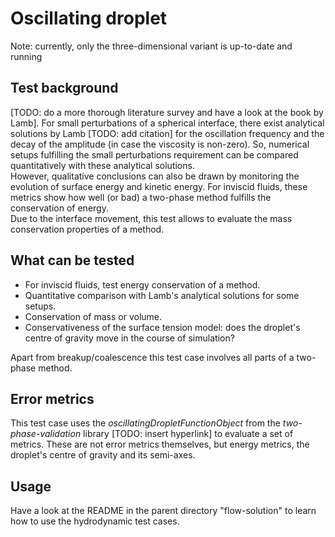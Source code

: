 # Oscillating droplet
Note: currently, only the three-dimensional variant is up-to-date and running

## Test background
[TODO: do a more thorough literature survey and have a look at the book by Lamb].
For small perturbations of a spherical interface, there exist analytical solutions
by Lamb [TODO: add citation] for the oscillation frequency and the decay of the
amplitude (in case the viscosity is non-zero). So, numerical setups fulfilling
the small perturbations requirement can be compared quantitatively with these analytical solutions.  
However, qualitative conclusions can also be drawn by monitoring the evolution of surface energy
and kinetic energy. For inviscid fluids, these metrics show how well (or bad) a two-phase
method fulfills the conservation of energy.  
Due to the interface movement, this test allows to evaluate the mass conservation properties
of a method.

## What can be tested
* For inviscid fluids, test energy conservation of a method.
* Quantitative comparison with Lamb's analytical solutions for some setups.
* Conservation of mass or volume.
* Conservativeness of the surface tension model: does the droplet's centre of
    gravity move in the course of simulation?

Apart from breakup/coalescence this test case involves all parts of a two-phase method.


## Error metrics
This test case uses the _oscillatingDropletFunctionObject_ from the _two-phase-validation_
library [TODO: insert hyperlink] to evaluate a set of metrics. These are not error metrics
themselves, but energy metrics, the droplet's centre of gravity and its semi-axes.

## Usage
Have a look at the README in the parent directory "flow-solution" to learn how to use
the hydrodynamic test cases.
